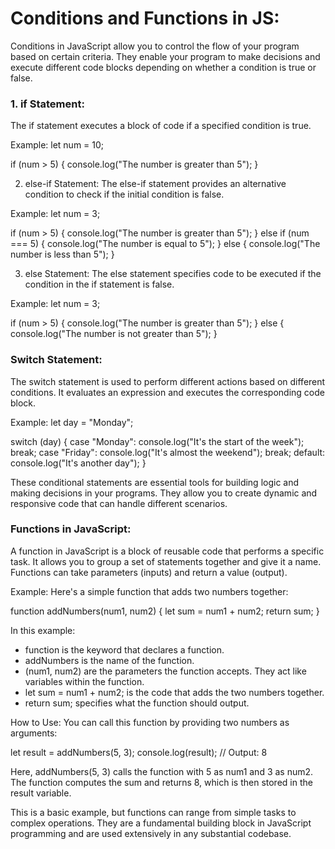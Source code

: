 # Conditions and Functions in JS:

Conditions in JavaScript allow you to control the flow of your program based on certain criteria. They enable your program to make decisions and execute different code blocks depending on whether a condition is true or false.

### 1. if Statement:

The if statement executes a block of code if a specified condition is true.

Example:
let num = 10;

if (num > 5) {
console.log("The number is greater than 5");
}

2. else-if Statement:
   The else-if statement provides an alternative condition to check if the initial condition is false.

Example:
let num = 3;

if (num > 5) {
console.log("The number is greater than 5");
} else if (num === 5) {
console.log("The number is equal to 5");
} else {
console.log("The number is less than 5");
}

3. else Statement:
   The else statement specifies code to be executed if the condition in the if statement is false.

Example:
let num = 3;

if (num > 5) {
console.log("The number is greater than 5");
} else {
console.log("The number is not greater than 5");
}

### Switch Statement:

The switch statement is used to perform different actions based on different conditions. It evaluates an expression and executes the corresponding code block.

Example:
let day = "Monday";

switch (day) {
case "Monday":
console.log("It's the start of the week");
break;
case "Friday":
console.log("It's almost the weekend");
break;
default:
console.log("It's another day");
}

These conditional statements are essential tools for building logic and making decisions in your programs. They allow you to create dynamic and responsive code that can handle different scenarios.

### Functions in JavaScript:

A function in JavaScript is a block of reusable code that performs a specific task. It allows you to group a set of statements together and give it a name. Functions can take parameters (inputs) and return a value (output).

Example: Here's a simple function that adds two numbers together:

function addNumbers(num1, num2) {
let sum = num1 + num2;
return sum;
}

In this example:

- function is the keyword that declares a function.
- addNumbers is the name of the function.
- (num1, num2) are the parameters the function accepts. They act like variables within the function.
- let sum = num1 + num2; is the code that adds the two numbers together.
- return sum; specifies what the function should output.

How to Use:
You can call this function by providing two numbers as arguments:

let result = addNumbers(5, 3);
console.log(result); // Output: 8

Here, addNumbers(5, 3) calls the function with 5 as num1 and 3 as num2. The function computes the sum and returns 8, which is then stored in the result variable.

This is a basic example, but functions can range from simple tasks to complex operations. They are a fundamental building block in JavaScript programming and are used extensively in any substantial codebase.
